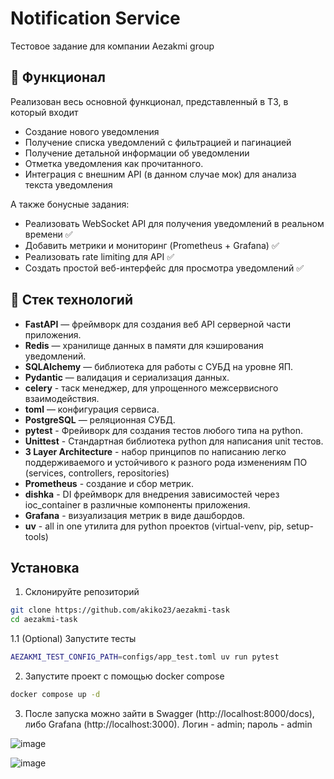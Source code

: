 # Notification Service
Тестовое задание для компании Aezakmi group

## 📜 Функционал
Реализован весь основной функционал, представленный в ТЗ, в который входит 
- Создание нового уведомления
- Получение списка уведомлений с фильтрацией и пагинацией
- Получение детальной информации об уведомлении
- Отметка уведомления как прочитанного.
- Интеграция с внешним API (в данном случае мок) для анализа текста уведомления

А также бонусные задания:
- Реализовать WebSocket API для получения уведомлений в реальном времени ✅
- Добавить метрики и мониторинг (Prometheus + Grafana) ✅
- Реализовать rate limiting для API ✅
- Создать простой веб-интерфейс для просмотра уведомлений ✅

## 🔧 Стек технологий

- **FastAPI** — фреймворк для создания веб API серверной части приложения.
- **Redis** — хранилище данных в памяти для кэширования уведомлений.
- **SQLAlchemy** — библиотека для работы с СУБД на уровне ЯП.
- **Pydantic** — валидация и сериализация данных.
- **celery** - таск менеджер, для упрощенного межсервисного взаимодействия.
- **toml** — конфигурация сервиса.
- **PostgreSQL** — реляционная СУБД.
- **pytest** - Фрейиворк для создания тестов любого типа на python.
- **Unittest** - Стандартная библиотека python для написания unit тестов.
- **3 Layer Architecture** - набор принципов по написанию легко поддерживаемого и устойчивого к разного рода изменениям ПО (services, controllers, repositories)
- **Prometheus** - создание и сбор метрик.
- **dishka** - DI фреймворк для внедрения зависимостей через ioc_container в различные компоненты приложения.
- **Grafana** - визуализация метрик в виде дашбордов.
- **uv** - all in one утилита для python проектов (virtual-venv, pip, setup-tools)

## Установка

1. Склонируйте репозиторий
```bash
git clone https://github.com/akiko23/aezakmi-task
cd aezakmi-task
```

1.1 (Optional) Запустите тесты
```bash
AEZAKMI_TEST_CONFIG_PATH=configs/app_test.toml uv run pytest
```

2. Запустите проект с помощью docker compose
```bash
docker compose up -d
```

3. После запуска можно зайти в Swagger (http://localhost:8000/docs), либо Grafana (http://localhost:3000). Логин - admin; пароль - admin
   
![image](https://github.com/user-attachments/assets/25db73cc-b242-4201-8a81-73cf967bc508)

![image](https://github.com/user-attachments/assets/6935ae4c-6313-431e-be6a-9a0e5494cc9e)

